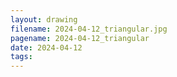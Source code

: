 ```yaml
---
layout: drawing
filename: 2024-04-12_triangular.jpg
pagename: 2024-04-12_triangular
date: 2024-04-12
tags:
---
```

